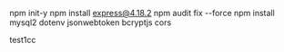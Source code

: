 npm init-y
npm install express@4.18.2
npm audit fix --force
npm install mysql2 dotenv jsonwebtoken bcryptjs cors


test1cc
